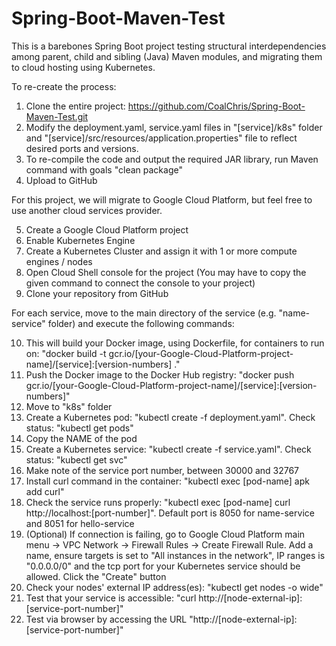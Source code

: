 # Spring-Boot-Maven-Test

This is a barebones Spring Boot project testing structural interdependencies among parent, child and sibling (Java) Maven modules, and migrating them to cloud hosting using Kubernetes.

To re-create the process:

1. Clone the entire project: https://github.com/CoalChris/Spring-Boot-Maven-Test.git
2. Modify the deployment.yaml, service.yaml files in "[service]/k8s" folder and "[service]/src/resources/application.properties" file to reflect desired ports and versions.
3. To re-compile the code and output the required JAR library, run Maven command with goals "clean package"
4. Upload to GitHub

For this project, we will migrate to Google Cloud Platform, but feel free to use another cloud services provider.

5. Create a Google Cloud Platform project
6. Enable Kubernetes Engine
7. Create a Kubernetes Cluster and assign it with 1 or more compute engines / nodes
8. Open Cloud Shell console for the project (You may have to copy the given command to connect the console to your project)
9. Clone your repository from GitHub

For each service, move to the main directory of the service (e.g. "name-service" folder) and execute the following commands:

10. This will build your Docker image, using Dockerfile, for containers to run on: "docker build -t gcr.io/[your-Google-Cloud-Platform-project-name]/[service]:[version-numbers] ."
11. Push the Docker image to the Docker Hub registry: "docker push gcr.io/[your-Google-Cloud-Platform-project-name]/[service]:[version-numbers]"
12. Move to "k8s" folder
13. Create a Kubernetes pod: "kubectl create -f deployment.yaml". Check status: "kubectl get pods"
14. Copy the NAME of the pod
15. Create a Kubernetes service: "kubectl create -f service.yaml". Check status: "kubectl get svc"
16. Make note of the service port number, between 30000 and 32767
17. Install curl command in the container: "kubectl exec [pod-name] apk add curl"
18. Check the service runs properly: "kubectl exec [pod-name] curl http://localhost:[port-number]". Default port is 8050 for name-service and 8051 for hello-service
19. (Optional) If connection is failing, go to Google Cloud Platform main menu -> VPC Network -> Firewall Rules -> Create Firewall Rule. Add a name, ensure targets is set to "All instances in the network", IP ranges is "0.0.0.0/0" and the tcp port for your Kubernetes service should be allowed. Click the "Create" button
20. Check your nodes' external IP address(es): "kubectl get nodes -o wide"
21. Test that your service is accessible: "curl http://[node-external-ip]:[service-port-number]"
22. Test via browser by accessing the URL "http://[node-external-ip]:[service-port-number]"
